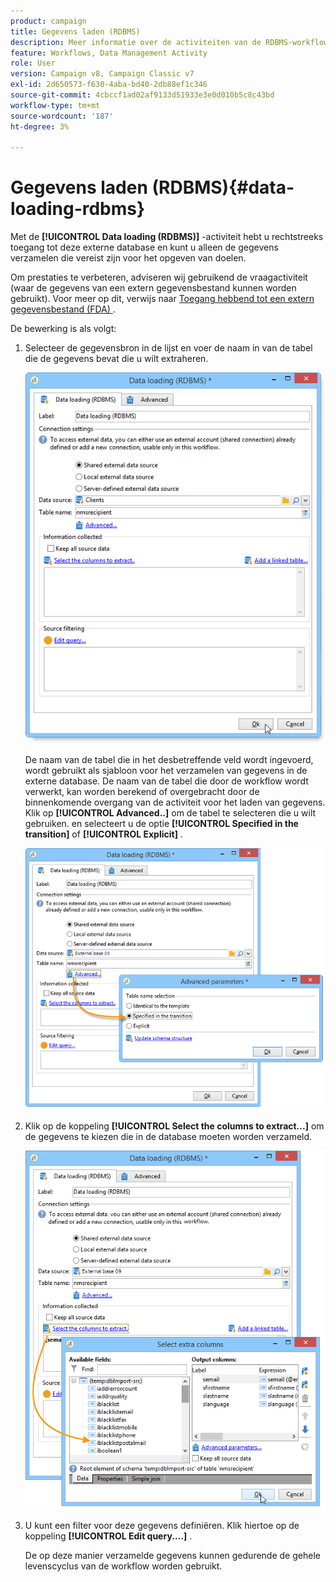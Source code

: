 ```yaml
---
product: campaign
title: Gegevens laden (RDBMS)
description: Meer informatie over de activiteiten van de RDBMS-workflow (Data Load)
feature: Workflows, Data Management Activity
role: User
version: Campaign v8, Campaign Classic v7
exl-id: 2d650573-f630-4aba-bd40-2db88ef1c346
source-git-commit: 4cbccf1ad02af9133d51933e3e0d010b5c8c43bd
workflow-type: tm+mt
source-wordcount: '187'
ht-degree: 3%

---
```


# Gegevens laden (RDBMS){#data-loading-rdbms}



Met de **[!UICONTROL Data loading (RDBMS)]** -activiteit hebt u rechtstreeks toegang tot deze externe database en kunt u alleen de gegevens verzamelen die vereist zijn voor het opgeven van doelen.

Om prestaties te verbeteren, adviseren wij gebruikend de vraagactiviteit (waar de gegevens van een extern gegevensbestand kunnen worden gebruikt). Voor meer op dit, verwijs naar [ Toegang hebbend tot een extern gegevensbestand (FDA) ](accessing-an-external-database-fda.md).

De bewerking is als volgt:

1. Selecteer de gegevensbron in de lijst en voer de naam in van de tabel die de gegevens bevat die u wilt extraheren.

   ![](assets/s_advuser_wf_sgbd_sample_1.png)

   De naam van de tabel die in het desbetreffende veld wordt ingevoerd, wordt gebruikt als sjabloon voor het verzamelen van gegevens in de externe database. De naam van de tabel die door de workflow wordt verwerkt, kan worden berekend of overgebracht door de binnenkomende overgang van de activiteit voor het laden van gegevens. Klik op **[!UICONTROL Advanced..]** om de tabel te selecteren die u wilt gebruiken. en selecteert u de optie **[!UICONTROL Specified in the transition]** of **[!UICONTROL Explicit]** .

   ![](assets/s_advuser_wf_sgbd_sample_5.png)

1. Klik op de koppeling **[!UICONTROL Select the columns to extract...]** om de gegevens te kiezen die in de database moeten worden verzameld.

   ![](assets/s_advuser_wf_sgbd_sample_2.png)

1. U kunt een filter voor deze gegevens definiëren. Klik hiertoe op de koppeling **[!UICONTROL Edit query....]** .

   De op deze manier verzamelde gegevens kunnen gedurende de gehele levenscyclus van de workflow worden gebruikt.
